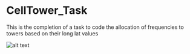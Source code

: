 # CellTower_Task
This is the completion of a task to code the allocation of frequencies to towers based on their long lat values

![alt text](image_url)
